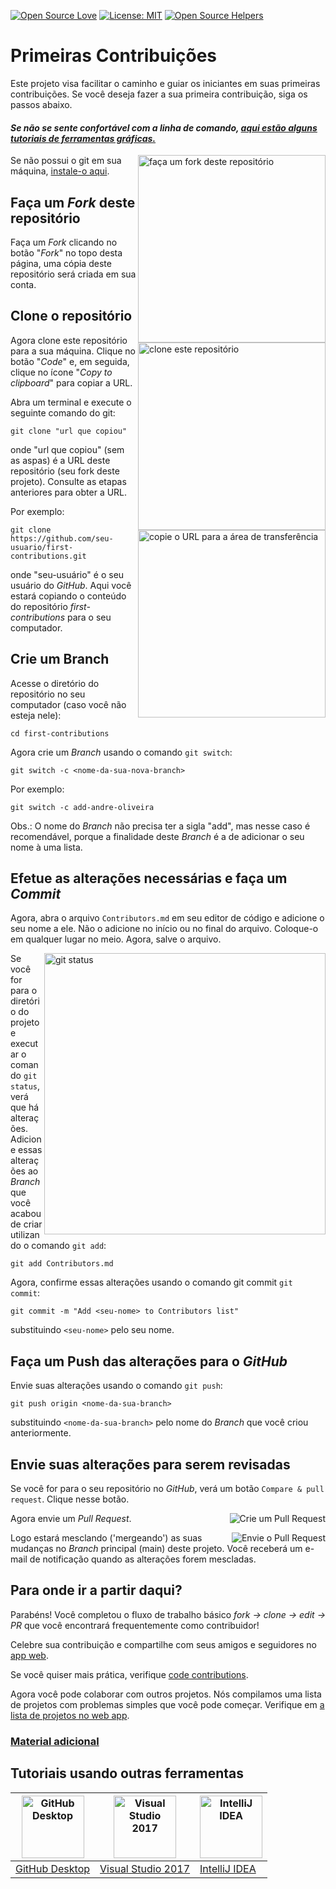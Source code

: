 [![Open Source Love](https://badges.frapsoft.com/os/v1/open-source.svg?v=103)](https://github.com/ellerbrock/open-source-badges/)
[![License: MIT](https://img.shields.io/badge/License-MIT-green.svg)](https://opensource.org/licenses/MIT)
[![Open Source Helpers](https://www.codetriage.com/roshanjossey/first-contributions/badges/users.svg)](https://www.codetriage.com/roshanjossey/first-contributions)

# Primeiras Contribuições

Este projeto visa facilitar o caminho e guiar os iniciantes em suas primeiras contribuições. Se você deseja fazer a sua primeira contribuição, siga os passos abaixo.

#### _Se não se sente confortável com a linha de comando, [aqui estão alguns tutoriais de ferramentas gráficas.](#Tutoriais-usando-outras-ferramentas)_

<img align="right" width="300" src="https://firstcontributions.github.io/assets/Readme/fork.png" alt="faça um fork deste repositório" />

Se não possui o git em sua máquina, [instale-o aqui](https://help.github.com/articles/set-up-git/).

## Faça um _Fork_ deste repositório

Faça um _Fork_ clicando no botão "_Fork_" no topo desta página, uma cópia deste repositório será criada em sua conta.

## Clone o repositório

<img align="right" width="300" src="https://firstcontributions.github.io/assets/Readme/clone.png" alt="clone este repositório" />

Agora clone este repositório para a sua máquina. Clique no botão "_Code_" e, em seguida, clique no ícone "_Copy to clipboard_" para copiar a URL.

Abra um terminal e execute o seguinte comando do git:

```
git clone "url que copiou"
```

onde "url que copiou" (sem as aspas) é a URL deste repositório (seu fork deste projeto). Consulte as etapas anteriores para obter a URL.

<img align="right" width="300" src="https://firstcontributions.github.io/assets/Readme/copy-to-clipboard.png" alt="copie o URL para a área de transferência" />

Por exemplo:

```
git clone https://github.com/seu-usuario/first-contributions.git
```

onde "seu-usuário" é o seu usuário do _GitHub_. Aqui você estará copiando o conteúdo do repositório _first-contributions_ para o seu computador.

## Crie um Branch

Acesse o diretório do repositório no seu computador (caso você não esteja nele):

```
cd first-contributions
```

Agora crie um _Branch_ usando o comando `git switch`:

```
git switch -c <nome-da-sua-nova-branch>
```

Por exemplo:

```
git switch -c add-andre-oliveira
```

Obs.: O nome do _Branch_ não precisa ter a sigla "add", mas nesse caso é recomendável, porque a finalidade deste _Branch_ é a de adicionar o seu nome à uma lista.

## Efetue as alterações necessárias e faça um _Commit_

Agora, abra o arquivo `Contributors.md` em seu editor de código e adicione o seu nome a ele. Não o adicione no início ou no final do arquivo. Coloque-o em qualquer lugar no meio. Agora, salve o arquivo.

<img align="right" width="450" src="https://firstcontributions.github.io/assets/Readme/git-status.png" alt="git status" />

Se você for para o diretório do projeto e executar o comando `git status`, verá que há alterações. Adicione essas alterações ao _Branch_ que você acabou de criar utilizando o comando `git add`:

```
git add Contributors.md
```

Agora, confirme essas alterações usando o comando git commit `git commit`:

```
git commit -m "Add <seu-nome> to Contributors list"
```

substituindo `<seu-nome>` pelo seu nome.

## Faça um Push das alterações para o _GitHub_

Envie suas alterações usando o comando `git push`:

```
git push origin <nome-da-sua-branch>
```

substituindo `<nome-da-sua-branch>` pelo nome do _Branch_ que você criou anteriormente.

## Envie suas alterações para serem revisadas

Se você for para o seu repositório no _GitHub_, verá um botão `Compare & pull request`. Clique nesse botão.

<img style="float: right;" src="https://firstcontributions.github.io/assets/Readme/compare-and-pull.png" alt="Crie um Pull Request" />

Agora envie um _Pull Request_.

<img style="float: right;" src="https://firstcontributions.github.io/assets/Readme/submit-pull-request.png" alt="Envie o Pull Request" />

Logo estará mesclando ('mergeando') as suas mudanças no _Branch_ principal (main) deste projeto. Você receberá um e-mail de notificação quando as alterações forem mescladas.

## Para onde ir a partir daqui?

Parabéns! Você completou o fluxo de trabalho básico _fork -> clone -> edit -> PR_ que você encontrará frequentemente como contribuidor!

Celebre sua contribuição e compartilhe com seus amigos e seguidores no [app web](https://firstcontributions.github.io/#social-share).

Se você quiser mais prática, verifique [code contributions](https://github.com/roshanjossey/code-contributions). 

Agora você pode colaborar com outros projetos. Nós compilamos uma lista de projetos com problemas simples que você pode começar. Verifique em [a lista de projetos no web app](https://firstcontributions.github.io/#project-list).

### [ Material adicional ](../additional-material/translations/Portugues/additional-material.pt_br.md)

## Tutoriais usando outras ferramentas

| <a href="../gui-tool-tutorials/translations/github-desktop-tutorial.pt_br.md"><img alt="GitHub Desktop" src="https://desktop.github.com/images/desktop-icon.svg" width="100"></a> | <a href="../gui-tool-tutorials/github-windows-vs2017-tutorial.md"><img alt="Visual Studio 2017" src="https://upload.wikimedia.org/wikipedia/commons/c/cd/Visual_Studio_2017_Logo.svg" width="100"></a> | <a href="../gui-tool-tutorials/translations/github-windows-intellij-tutorial.pt_br.md"><img alt="IntelliJ IDEA" src="https://upload.wikimedia.org/wikipedia/commons/thumb/9/9c/IntelliJ_IDEA_Icon.svg/512px-IntelliJ_IDEA_Icon.svg.png" width=100></a> |
| --------------------------------------------------------------------------------------------------------------------------------------------------------------------------------- | ------------------------------------------------------------------------------------------------------------------------------------------------------------------------------------------------------ | ------------------------------------------------------------------------------------------------------------------------------------------------------------------------------------------------------------------------------------------------------ |
| [GitHub Desktop](../gui-tool-tutorials/translations/github-desktop-tutorial.pt_br.md)                                                                                             | [Visual Studio 2017](../gui-tool-tutorials/translations/github-windows-vs2017-tutorial.pt_br.md)                                                                                                       | [IntelliJ IDEA](../gui-tool-tutorials/translations/github-windows-intellij-tutorial.pt_br.md)                                                                                                                                                          |
